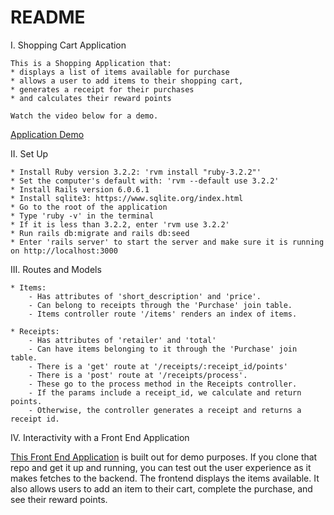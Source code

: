 # README

I. Shopping Cart Application

    This is a Shopping Application that:
    * displays a list of items available for purchase
    * allows a user to add items to their shopping cart, 
    * generates a receipt for their purchases 
    * and calculates their reward points 
    
    Watch the video below for a demo.
   <a href="https://www.loom.com/share/3f0fb37b5bb64514bccf4316d472f971?sid=f4f83d13-9627-4470-83eb-f5430a6cd417">Application Demo</a>

II. Set Up 

    * Install Ruby version 3.2.2: 'rvm install "ruby-3.2.2"'
    * Set the computer's default with: 'rvm --default use 3.2.2'
    * Install Rails version 6.0.6.1
    * Install sqlite3: https://www.sqlite.org/index.html
    * Go to the root of the application
    * Type 'ruby -v' in the terminal
    * If it is less than 3.2.2, enter 'rvm use 3.2.2'
    * Run rails db:migrate and rails db:seed
    * Enter 'rails server' to start the server and make sure it is running on http://localhost:3000

III. Routes and Models

    * Items: 
        - Has attributes of 'short_description' and 'price'. 
        - Can belong to receipts through the 'Purchase' join table. 
        - Items controller route '/items' renders an index of items.

    * Receipts: 
        - Has attributes of 'retailer' and 'total'
        - Can have items belonging to it through the 'Purchase' join table. 
        - There is a 'get' route at '/receipts/:receipt_id/points' 
        - There is a 'post' route at '/receipts/process'. 
        - These go to the process method in the Receipts controller. 
        - If the params include a receipt_id, we calculate and return points.
        - Otherwise, the controller generates a receipt and returns a receipt id.

IV. Interactivity with a Front End Application

<a href="https://github.com/automobileslie/grocery_store_application_front_end">This Front End Application</a> is built out for demo purposes. 
If you clone that repo and get it up and running, 
you can test out the user experience as it makes fetches to the backend. 
The frontend displays the items available. 
It also allows users to add an item to their cart, complete the purchase, and see their reward points. 

